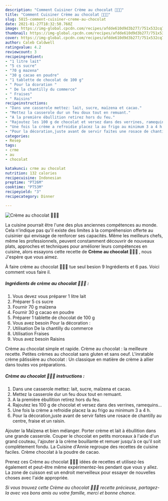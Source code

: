 ```yaml
---
description: "Comment Cuisiner Crème au chocolat 🍫🍓🍇"
title: "Comment Cuisiner Crème au chocolat 🍫🍓🍇"
slug: 5815-comment-cuisiner-creme-au-chocolat
date: 2021-01-27T18:32:50.760Z
image: https://img-global.cpcdn.com/recipes/afdde610d9d3b277/751x532cq70/creme-au-chocolat-🍫🍓🍇-photo-principale-de-la-recette.jpg
thumbnail: https://img-global.cpcdn.com/recipes/afdde610d9d3b277/751x532cq70/creme-au-chocolat-🍫🍓🍇-photo-principale-de-la-recette.jpg
cover: https://img-global.cpcdn.com/recipes/afdde610d9d3b277/751x532cq70/creme-au-chocolat-🍫🍓🍇-photo-principale-de-la-recette.jpg
author: Caleb Caldwell
ratingvalue: 4.2
reviewcount: 3
recipeingredient:
- "1 litre lait"
- "5 cs sucre"
- "70 g mazena"
- "30 g cacao en poudre"
- "1 tablette de chocolat de 100 g"
- " Pour la dcoration "
- " De la chantilly du commerce"
- " Fraises"
- " Raisins"
recipeinstructions:
- "Dans une casserole mettez: lait, sucre, maïzena et cacao."
- "Mettez la casserole dur un feu doux tout en remuant."
- "A la première ébullition retirez hors du feu."
- "Rajoutez les 100 g de chocolat et versez dans des verrines, ramequins..."
- "Une fois la crème a refroidie placez la au frigo au minimum 3 a 4 h."
- "Pour la décoration,juste avant de servir faites une rosace de chantilly au centre, fraise et un raisin."
categories:
- Resep
tags:
- crme
- au
- chocolat

katakunci: crme au chocolat 
nutrition: 132 calories
recipecuisine: Indonesian
preptime: "PT26M"
cooktime: "PT53M"
recipeyield: "3"
recipecategory: Dinner

---
```



![Crème au chocolat 🍫🍓🍇](https://img-global.cpcdn.com/recipes/afdde610d9d3b277/751x532cq70/creme-au-chocolat-🍫🍓🍇-photo-principale-de-la-recette.jpg)

La cuisine pourrait être l'une des plus anciennes compétences au monde. Cela n'indique pas qu'il existe des limites à la compréhension offerte au cuisinier qui envisage de renforcer ses capacités. Même les meilleurs chefs, même les professionnels, peuvent constamment découvrir de nouveaux plats, approches et techniques pour améliorer leurs compétences en cuisine, alors essayons cette recette de <strong> Crème au chocolat 🍫🍓🍇 </strong>, nous J'espère que vous aimez.

<!--inarticleads1-->

À faire crème au chocolat 🍫🍓🍇 tue seul besion 9 Ingrédients et 6 pas. Voici comment vous faire il.

##### Ingrédients de crème au chocolat 🍫🍓🍇 :

1. Vous devez vous préparer 1 litre lait
1. Préparer 5 cs sucre
1. Fournir 70 g maïzena
1. Fournir 30 g cacao en poudre
1. Préparer 1 tablette de chocolat de 100 g
1. Vous avez besoin  Pour la décoration :
1. Utilisation  De la chantilly du commerce
1. Utilisation  Fraises
1. Vous avez besoin  Raisins


Crème au chocolat simple et rapide. Crème au chocolat : la meilleure recette. Petites crèmes au chocolat sans gluten et sans oeuf. L&#39;inratable crème pâtissière au chocolat : Un classique en matière de crème à allier dans toutes vos préparations. 

<!--inarticleads2-->

##### Crème au chocolat 🍫🍓🍇 instructions :

1. Dans une casserole mettez: lait, sucre, maïzena et cacao.
1. Mettez la casserole dur un feu doux tout en remuant.
1. A la première ébullition retirez hors du feu.
1. Rajoutez les 100 g de chocolat et versez dans des verrines, ramequins...
1. Une fois la crème a refroidie placez la au frigo au minimum 3 a 4 h.
1. Pour la décoration,juste avant de servir faites une rosace de chantilly au centre, fraise et un raisin.


Ajouter la Maïzena et bien mélanger. Porter crème et lait à ébullition dans une grande casserole. Couper le chocolat en petits morceaux à l&#39;aide d&#39;un grand couteau, l&#39;ajouter à la crème bouillante et remuer jusqu&#39;à ce qu&#39;il soit complètement fondu. La Cuisine d&#39;Annie regroupe des recettes de cuisine faciles. Crème chocolat à la poudre de cacao. 

<!--inarticleads1-->

<p>
Prenez ces Crème au chocolat 🍫🍓🍇 idées de recettes et utilisez-les également et peut-être même expérimentez-les pendant que vous y allez. La zone de cuisson est un endroit merveilleux pour essayer de nouvelles choses avec l'aide appropriée.
</p>

<p>
<i>Si vous trouvez cette Crème au chocolat 🍫🍓🍇 recette précieuse, partagez-la avec vos bons amis ou votre famille, merci et bonne chance.</i>
</p>
